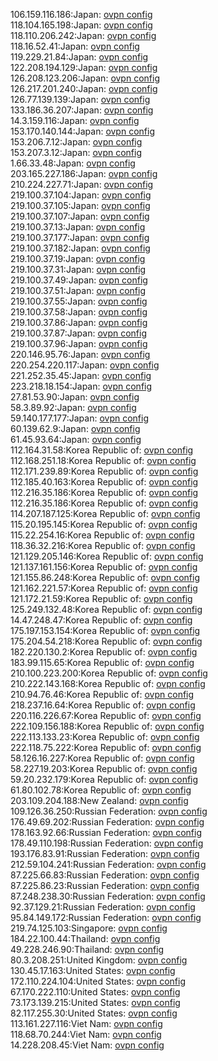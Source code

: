 106.159.116.186:Japan: [ovpn config](vpn/106_159_116_186.ovpn)  
118.104.165.198:Japan: [ovpn config](vpn/118_104_165_198.ovpn)  
118.110.206.242:Japan: [ovpn config](vpn/118_110_206_242.ovpn)  
118.16.52.41:Japan: [ovpn config](vpn/118_16_52_41.ovpn)  
119.229.21.84:Japan: [ovpn config](vpn/119_229_21_84.ovpn)  
122.208.194.129:Japan: [ovpn config](vpn/122_208_194_129.ovpn)  
126.208.123.206:Japan: [ovpn config](vpn/126_208_123_206.ovpn)  
126.217.201.240:Japan: [ovpn config](vpn/126_217_201_240.ovpn)  
126.77.139.139:Japan: [ovpn config](vpn/126_77_139_139.ovpn)  
133.186.36.207:Japan: [ovpn config](vpn/133_186_36_207.ovpn)  
14.3.159.116:Japan: [ovpn config](vpn/14_3_159_116.ovpn)  
153.170.140.144:Japan: [ovpn config](vpn/153_170_140_144.ovpn)  
153.206.7.12:Japan: [ovpn config](vpn/153_206_7_12.ovpn)  
153.207.3.12:Japan: [ovpn config](vpn/153_207_3_12.ovpn)  
1.66.33.48:Japan: [ovpn config](vpn/1_66_33_48.ovpn)  
203.165.227.186:Japan: [ovpn config](vpn/203_165_227_186.ovpn)  
210.224.227.71:Japan: [ovpn config](vpn/210_224_227_71.ovpn)  
219.100.37.104:Japan: [ovpn config](vpn/219_100_37_104.ovpn)  
219.100.37.105:Japan: [ovpn config](vpn/219_100_37_105.ovpn)  
219.100.37.107:Japan: [ovpn config](vpn/219_100_37_107.ovpn)  
219.100.37.13:Japan: [ovpn config](vpn/219_100_37_13.ovpn)  
219.100.37.177:Japan: [ovpn config](vpn/219_100_37_177.ovpn)  
219.100.37.182:Japan: [ovpn config](vpn/219_100_37_182.ovpn)  
219.100.37.19:Japan: [ovpn config](vpn/219_100_37_19.ovpn)  
219.100.37.31:Japan: [ovpn config](vpn/219_100_37_31.ovpn)  
219.100.37.49:Japan: [ovpn config](vpn/219_100_37_49.ovpn)  
219.100.37.51:Japan: [ovpn config](vpn/219_100_37_51.ovpn)  
219.100.37.55:Japan: [ovpn config](vpn/219_100_37_55.ovpn)  
219.100.37.58:Japan: [ovpn config](vpn/219_100_37_58.ovpn)  
219.100.37.86:Japan: [ovpn config](vpn/219_100_37_86.ovpn)  
219.100.37.87:Japan: [ovpn config](vpn/219_100_37_87.ovpn)  
219.100.37.96:Japan: [ovpn config](vpn/219_100_37_96.ovpn)  
220.146.95.76:Japan: [ovpn config](vpn/220_146_95_76.ovpn)  
220.254.220.117:Japan: [ovpn config](vpn/220_254_220_117.ovpn)  
221.252.35.45:Japan: [ovpn config](vpn/221_252_35_45.ovpn)  
223.218.18.154:Japan: [ovpn config](vpn/223_218_18_154.ovpn)  
27.81.53.90:Japan: [ovpn config](vpn/27_81_53_90.ovpn)  
58.3.89.92:Japan: [ovpn config](vpn/58_3_89_92.ovpn)  
59.140.177.177:Japan: [ovpn config](vpn/59_140_177_177.ovpn)  
60.139.62.9:Japan: [ovpn config](vpn/60_139_62_9.ovpn)  
61.45.93.64:Japan: [ovpn config](vpn/61_45_93_64.ovpn)  
112.164.31.58:Korea Republic of: [ovpn config](vpn/112_164_31_58.ovpn)  
112.168.251.18:Korea Republic of: [ovpn config](vpn/112_168_251_18.ovpn)  
112.171.239.89:Korea Republic of: [ovpn config](vpn/112_171_239_89.ovpn)  
112.185.40.163:Korea Republic of: [ovpn config](vpn/112_185_40_163.ovpn)  
112.216.35.186:Korea Republic of: [ovpn config](vpn/112_216_35_186.ovpn)  
112.216.35.186:Korea Republic of: [ovpn config](vpn/112_216_35_186.ovpn)  
114.207.187.125:Korea Republic of: [ovpn config](vpn/114_207_187_125.ovpn)  
115.20.195.145:Korea Republic of: [ovpn config](vpn/115_20_195_145.ovpn)  
115.22.254.16:Korea Republic of: [ovpn config](vpn/115_22_254_16.ovpn)  
118.36.32.216:Korea Republic of: [ovpn config](vpn/118_36_32_216.ovpn)  
121.129.205.146:Korea Republic of: [ovpn config](vpn/121_129_205_146.ovpn)  
121.137.161.156:Korea Republic of: [ovpn config](vpn/121_137_161_156.ovpn)  
121.155.86.248:Korea Republic of: [ovpn config](vpn/121_155_86_248.ovpn)  
121.162.221.57:Korea Republic of: [ovpn config](vpn/121_162_221_57.ovpn)  
121.172.21.59:Korea Republic of: [ovpn config](vpn/121_172_21_59.ovpn)  
125.249.132.48:Korea Republic of: [ovpn config](vpn/125_249_132_48.ovpn)  
14.47.248.47:Korea Republic of: [ovpn config](vpn/14_47_248_47.ovpn)  
175.197.153.154:Korea Republic of: [ovpn config](vpn/175_197_153_154.ovpn)  
175.204.54.218:Korea Republic of: [ovpn config](vpn/175_204_54_218.ovpn)  
182.220.130.2:Korea Republic of: [ovpn config](vpn/182_220_130_2.ovpn)  
183.99.115.65:Korea Republic of: [ovpn config](vpn/183_99_115_65.ovpn)  
210.100.223.200:Korea Republic of: [ovpn config](vpn/210_100_223_200.ovpn)  
210.222.143.168:Korea Republic of: [ovpn config](vpn/210_222_143_168.ovpn)  
210.94.76.46:Korea Republic of: [ovpn config](vpn/210_94_76_46.ovpn)  
218.237.16.64:Korea Republic of: [ovpn config](vpn/218_237_16_64.ovpn)  
220.116.226.67:Korea Republic of: [ovpn config](vpn/220_116_226_67.ovpn)  
222.109.156.188:Korea Republic of: [ovpn config](vpn/222_109_156_188.ovpn)  
222.113.133.23:Korea Republic of: [ovpn config](vpn/222_113_133_23.ovpn)  
222.118.75.222:Korea Republic of: [ovpn config](vpn/222_118_75_222.ovpn)  
58.126.16.227:Korea Republic of: [ovpn config](vpn/58_126_16_227.ovpn)  
58.227.19.203:Korea Republic of: [ovpn config](vpn/58_227_19_203.ovpn)  
59.20.232.179:Korea Republic of: [ovpn config](vpn/59_20_232_179.ovpn)  
61.80.102.78:Korea Republic of: [ovpn config](vpn/61_80_102_78.ovpn)  
203.109.204.188:New Zealand: [ovpn config](vpn/203_109_204_188.ovpn)  
109.126.36.250:Russian Federation: [ovpn config](vpn/109_126_36_250.ovpn)  
176.49.69.202:Russian Federation: [ovpn config](vpn/176_49_69_202.ovpn)  
178.163.92.66:Russian Federation: [ovpn config](vpn/178_163_92_66.ovpn)  
178.49.110.198:Russian Federation: [ovpn config](vpn/178_49_110_198.ovpn)  
193.176.83.91:Russian Federation: [ovpn config](vpn/193_176_83_91.ovpn)  
212.59.104.241:Russian Federation: [ovpn config](vpn/212_59_104_241.ovpn)  
87.225.66.83:Russian Federation: [ovpn config](vpn/87_225_66_83.ovpn)  
87.225.86.23:Russian Federation: [ovpn config](vpn/87_225_86_23.ovpn)  
87.248.238.30:Russian Federation: [ovpn config](vpn/87_248_238_30.ovpn)  
92.37.129.21:Russian Federation: [ovpn config](vpn/92_37_129_21.ovpn)  
95.84.149.172:Russian Federation: [ovpn config](vpn/95_84_149_172.ovpn)  
219.74.125.103:Singapore: [ovpn config](vpn/219_74_125_103.ovpn)  
184.22.100.44:Thailand: [ovpn config](vpn/184_22_100_44.ovpn)  
49.228.246.90:Thailand: [ovpn config](vpn/49_228_246_90.ovpn)  
80.3.208.251:United Kingdom: [ovpn config](vpn/80_3_208_251.ovpn)  
130.45.17.163:United States: [ovpn config](vpn/130_45_17_163.ovpn)  
172.110.224.104:United States: [ovpn config](vpn/172_110_224_104.ovpn)  
67.170.222.110:United States: [ovpn config](vpn/67_170_222_110.ovpn)  
73.173.139.215:United States: [ovpn config](vpn/73_173_139_215.ovpn)  
82.117.255.30:United States: [ovpn config](vpn/82_117_255_30.ovpn)  
113.161.227.116:Viet Nam: [ovpn config](vpn/113_161_227_116.ovpn)  
118.68.70.244:Viet Nam: [ovpn config](vpn/118_68_70_244.ovpn)  
14.228.208.45:Viet Nam: [ovpn config](vpn/14_228_208_45.ovpn)  
